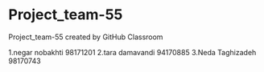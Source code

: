 # Project_team-55
Project_team-55 created by GitHub Classroom

1.negar nobakhti 98171201
2.tara damavandi 94170885
3.Neda Taghizadeh 98170743
